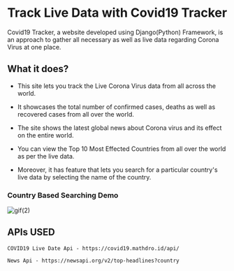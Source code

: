 # Track Live Data with Covid19 Tracker
Covid19 Tracker, a website developed using Django(Python) Framework, is an approach to gather all necessary as well as live data regarding Corona Virus at one place. 

## What it does?

* This site lets you track the Live Corona Virus data from all across the world.

* It showcases the total number of confirmed cases, deaths as well as recovered cases from all over the world.

* The site shows the latest global news about Corona virus and its effect on the entire world.

* You can view the Top 10 Most Effected Countries from all over the world as per the live data.

* Moreover, it has feature that lets you search for a particular country's live data by selecting the name of the country.

### Country Based Searching Demo
![gif(2)](https://user-images.githubusercontent.com/42082608/82089000-618b2000-9710-11ea-9987-59b3aaf41f2a.gif)

## APIs USED
```
COVID19 Live Date Api - https://covid19.mathdro.id/api/ 

News Api - https://newsapi.org/v2/top-headlines?country 
```
